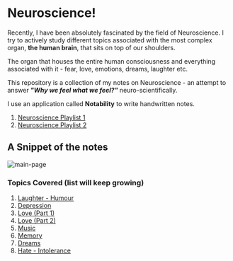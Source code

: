  # Neuroscience!

Recently, I have been absolutely fascinated by the field of Neuroscience. I try to actively study different topics associated with the most complex organ, **the human brain**, that sits on top of our shoulders.    

The organ that houses the entire human consciousness and everything associated with it - fear, love, emotions, dreams, laughter etc. 

This repository is a collection of my notes on Neuroscience - an attempt to answer **_"Why we feel what we feel?"_** neuro-scientifically.

I use an application called **Notability** to write handwritten notes. 

1. [Neuroscience Playlist 1](https://www.youtube.com/playlist?list=PLhKwz7hYMTDUyjksknHxRMFTaMRZUUxWa)
2. [Neuroscience Playlist 2](https://www.youtube.com/c/SiddharthWarrier/playlists)


 ## A Snippet of the notes
 
![main-page](https://user-images.githubusercontent.com/17868964/92938887-be9ea480-f46a-11ea-800a-2eee270fcb2f.png)

### Topics Covered (list will keep growing)

1. [Laughter - Humour](https://github.com/nikkhil13/neuroscience/blob/master/1.%20Why%20we%20Laugh%20-%20Humour.pdf)
2. [Depression](https://github.com/nikkhil13/neuroscience/blob/master/2.%20Why%20do%20we%20feel%20depressed_%20-%20Neuroscience%20of%20depression%20.pdf)
3. [Love (Part 1)](https://github.com/nikkhil13/neuroscience/blob/master/3.%20Why%20do%20we%20%E2%80%9Cfall%20in%20Love%E2%80%9D.pdf)
4. [Love (Part 2)](https://github.com/nikkhil13/neuroscience/blob/master/4.%20LOVE%20Part%202.pdf)
5. [Music](https://github.com/nikkhil13/neuroscience/blob/master/5.%20Why%20do%20we%20enjoy%20music.pdf)
6. [Memory](https://github.com/nikkhil13/neuroscience/blob/master/7.%20Neuroscience%20of%20Memory%20.pdf)
7. [Dreams](https://github.com/nikkhil13/neuroscience/blob/master/8.%20How%20do%20dreams%20Work.pdf)
8. [Hate - Intolerance](https://github.com/nikkhil13/neuroscience/blob/master/9.%20Why%20do%20we%20hate%20-%20Intolerance%20.pdf)




